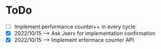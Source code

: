 # ToDo

- [ ] Implement performance counter++ in every cycle
- [x] 2022/10/15 --> Ask Jserv for implementation confirmation
- [x] 2022/10/15 --> Implement erformace counter API 
